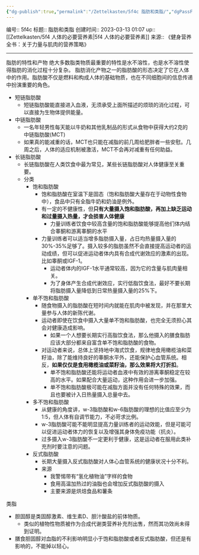 ```yaml
---
{"dg-publish":true,"permalink":"/Zettelkasten/5f4c 脂肪和类脂/","dgPassFrontmatter":true}
---
```


编号:: 5f4c
标题:: 脂肪和类脂
创建时间:: 2023-03-13 01:07
up:: [[Zettelkasten/5f4 人体的必要营养素\|5f4 人体的必要营养素]]
来源:: 《健身营养全书：关于力量与肌肉的营养策略》

---
脂肪的特性和产物
绝大多数脂类物质最重要的特性是水不溶性，也是水不溶性使得脂肪的消化过程十分复杂。
脂肪消化产物之一的脂肪酸的形态决定了它在人体中的作用。脂肪酸不仅是燃料和构成人体的基础物质，也在不同细胞间的信息传递中扮演重要的角色。
- 短链脂肪酸
	- 短链脂肪酸能直接进入血液，无须承受上面所描述的烦琐的消化过程，可以直接为生物体提供能量。
- 中链脂肪酸
	- 一名年轻男性每天能以牛奶和其他乳制品的形式从食物中获得大约2克的中链脂肪酸(MCT)
	- 如果真的能减重的话，MCT也只能在减脂的前几周给肥胖者一些安慰。几周之后，人体的适应机制被激活，MCT不会再对减重有任何助益。
- 长链脂肪酸
	- 长链脂肪酸在人类饮食中最为常见，某些长链脂肪酸对人体健康至关重要。
	- 分类
		- 饱和脂肪酸
			- 饱和脂肪酸在室温下是固态（饱和脂肪酸大量存在于动物性食物中），食品中只有全脂牛奶和奶油是例外。
			- 有一定的不健康性，但**只有大量摄入饱和脂肪酸，再加上缺乏运动和过量摄入热量，才会损害人体健康**
				- 力量训练者饮食中较高含量的饱和脂肪酸能够提高他们体内结合睾酮和游离睾酮的水平
			- 力量训练者可以适当增多脂肪摄入量，占日均热量摄入量的30%-35%足够了。摄入较多的脂肪虽然不会直接提高运动者的运动成绩，但可以促进运动者体内具有合成代谢效应的激素的出现。比如睾酮或IGF-1。
				- 运动者体内的IGF-1水平通常较高，因为它的含量与肌肉量相关。
				- 为了身体产生合成代谢效应，实行低脂饮食法，最好不要长期将脂肪摄入量降低到日常热量摄入量的25%下。
		- 单不饱和脂肪酸
			- 随食物摄入的脂肪酸在短时间内就能在肌肉中被发现，并在那里大量参与人体的新陈代谢。
			- 运动者即使在饮食中摄入大量单不饱和脂肪酸，也完全无须担心其会对健康造成影响。
				- 如果一个人想要长期实行高脂饮食法，那么他摄入的膳食脂肪应该大部分都来自富含单不饱和脂肪酸的食物。
			- 对运动者来说，总体上坚持地中海式饮食，规律地食用橄榄油和菜籽油，除了能维持良好的睾酮水平外，还能保护心血管系统。相反，**如果仅仅是食用橄榄油或菜籽油，那么效果将大打折扣**。
				- 单不饱和脂肪酸还能将运动者血液中有效的游离睾酮稳定在较高的水平。如果配合大量运动，这种作用会进一步加强。
				- 单不饱和脂肪酸极可能在减脂方面并没有任何特殊的效果，而且也要被计入日热量摄入总量中去。
		- 多不饱和脂肪酸
			- 从健康的角度讲，w-3脂肪酸和w-6脂肪酸的理想的比值应至少为1:5，但人体有自调节能力，不必苛求比例。
			- w-3脂肪酸可能不能明显提高力量训练者的运动效能，但是可能可以促进运动者体力的恢复以及增强其身体免疫功能（抗炎）。
			- 过多摄入w-3脂肪酸不一定更利于健康，这是运动者在服用此类补充剂时要注意的问题。
		- 反式脂肪酸
			- 长期大量摄入反式脂肪酸对人体心血管系统的健康状况十分不利。
			- 来源
				- 我警惕带有“氢化植物油”字样的食物
				- 食用高温加热过的油脂也会增加反式脂肪酸的摄入
				- 主要来源是烘焙食品和薯条

类脂
- 胆固醇是类固醇激素、维生素D、胆汁酸盐的前体物质。
	- 类似的植物性物质被作为合成代谢类营养补充剂出售，然而其功效尚未得到证明。
- 膳食胆固醇对血脂的不利影响明显小于饱和脂肪酸或者反式脂肪酸，但还是有影响的，不能掉以轻心。

